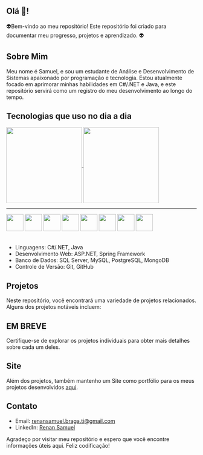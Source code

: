 <!--
**R-SamuelBraga/R-SamuelBraga** is a ✨ _special_ ✨ repository because its `README.md` (this file) appears on your GitHub profile.

Here are some ideas to get you started:

- 🔭 I’m currently working on ...
- 🌱 I’m currently learning ...
- 👯 I’m looking to collaborate on ...
- 🤔 I’m looking for help with ...
- 💬 Ask me about ...
- 📫 How to reach me: ...
- 😄 Pronouns: ...
- ⚡ Fun fact: ...
-->
## Olá 🖖!
👽Bem-vindo ao meu repositório! Este repositório foi criado para documentar meu progresso, projetos e aprendizado. 👽

## Sobre Mim

Meu nome é Samuel, e sou um estudante de Análise e Desenvolvimento de Sistemas apaixonado por programação e tecnologia. Estou atualmente focado em aprimorar minhas habilidades em C#/.NET e Java, e este repositório servirá como um registro do meu desenvolvimento ao longo do tempo.

## Tecnologias que uso no dia a dia

<a href="https://github.com/R-SamuelBraga/R-SamuelBraga/edit/main/README.md">
  <img height=200 align="center" src="https://github-readme-stats.vercel.app/api?username=R-SamuelBraga&show_icons=true&theme=dracula&count_private=true" />
</a>
<a href="https://github.com/R-SamuelBraga">
  <img height=200  align="center" src="https://github-readme-stats.vercel.app/api/top-langs/?username=R-SamuelBraga&size_weight=0.5&count_weight=0.5&&layout=compact&theme=dracula" />
</a>

<hr/>
<div>
  <img height=45 src="https://cdn.jsdelivr.net/gh/devicons/devicon/icons/csharp/csharp-plain.svg" />
  <img height=45 src="https://cdn.jsdelivr.net/gh/devicons/devicon/icons/dotnetcore/dotnetcore-original.svg" />
  <img height=45 src="https://cdn.jsdelivr.net/gh/devicons/devicon/icons/java/java-original-wordmark.svg" />
  <img height=45 src="https://cdn.jsdelivr.net/gh/devicons/devicon/icons/nodejs/nodejs-original-wordmark.svg" />
  <img height=45 src="https://cdn.jsdelivr.net/gh/devicons/devicon/icons/html5/html5-plain-wordmark.svg" />
  <img height=45 src="https://cdn.jsdelivr.net/gh/devicons/devicon/icons/css3/css3-plain-wordmark.svg" />
  <img height=45 src="https://cdn.jsdelivr.net/gh/devicons/devicon/icons/javascript/javascript-plain.svg" />
  <img height=45 src="https://cdn.jsdelivr.net/gh/devicons/devicon/icons/docker/docker-plain-wordmark.svg" /> 
</div>
 <br/>

- Linguagens: C#/.NET, Java
- Desenvolvimento Web: ASP.NET, Spring Framework
- Banco de Dados: SQL Server, MySQL, PostgreSQL, MongoDB
- Controle de Versão: Git, GitHub

## Projetos

Neste repositório, você encontrará uma variedade de projetos relacionados. Alguns dos projetos notáveis incluem:

## EM BREVE

Certifique-se de explorar os projetos individuais para obter mais detalhes sobre cada um deles.

## Site

Além dos projetos, também mantenho um Site como portfólio para os meus projetos desenvolvidos
[aqui](link_para_o_blog).

## Contato

- Email: [renansamuel.braga.ti@gmail.com](mailto:renansamuel.braga.ti@gmail.com)
- LinkedIn: [Renan Samuel](https://www.linkedin.com/in/renan-samuel-braga-515547202/)

Agradeço por visitar meu repositório e espero que você encontre informações úteis aqui. Feliz codificação!
